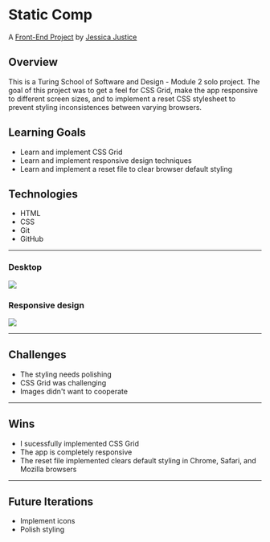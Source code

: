 # Static Comp


A [Front-End Project](https://frontend.turing.io/projects/module-1/m1-static-comp) by [Jessica Justice](https://github.com/m1073496)


## Overview

This is a Turing School of Software and Design - Module 2 solo project.
The goal of this project was to get a feel for CSS Grid, make the app responsive to different screen sizes, and to implement a reset CSS stylesheet to prevent styling inconsistences between varying browsers.


## Learning Goals

* Learn and implement CSS Grid
* Learn and implement responsive design techniques
* Learn and implement a reset file to clear browser default styling

## Technologies

* HTML
* CSS
* Git
* GitHub

---


### Desktop
![](https://media.giphy.com/media/kKwj2ZvRGnopEGUFVD/giphy.gif)

### Responsive design
![](https://media.giphy.com/media/4gsa9Q6sqOVAxGIJjJ/giphy.gif)

---
## Challenges

* The styling needs polishing
* CSS Grid was challenging
* Images didn't want to cooperate

---
## Wins

* I sucessfully implemented CSS Grid
* The app is completely responsive
* The reset file implemented clears default styling in Chrome, Safari, and Mozilla browsers

---
## Future Iterations

* Implement icons
* Polish styling
